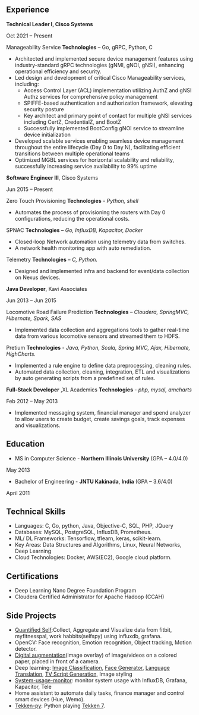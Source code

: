 ## Experience

**Technical Leader I, Cisco Systems**

Oct 2021 – Present

Manageability Service **Technologies** – Go, gRPC, Python, C

- Architected and implemented secure device management features using industry-standard gRPC technologies (gNMI, gNOI, gNSI), enhancing operational efficiency and security.
- Led design and development of critical Cisco Manageability services, including:
  - Access Control Layer (ACL) implementation utilizing AuthZ and gNSI Authz services for comprehensive policy management
  - SPIFFE-based authentication and authorization framework, elevating security posture
  - Key architect and primary point of contact for multiple gNSI services including CertZ, CredentialZ, and BootZ
  - Successfully implemented BootConfig gNOI service to streamline device initialization
- Developed scalable services enabling seamless device management throughout the entire lifecycle (Day 0 to Day N), facilitating efficient transitions between multiple operational teams
- Optimized MGBL services for horizontal scalability and reliability, successfully increasing service availability to 99% uptime

**Software Engineer III**, Cisco Systems

Jun 2015 – Present

Zero Touch Provisioning **Technologies** - _Python, shell_

- Automates the process of provisioning the routers with Day 0 configurations, reducing the operational costs.

SPNAC **Technologies** – _Go, InfluxDB, Kapacitor, Docker_

- Closed-loop Network automation using telemetry data from switches.
- A network health monitoring app with auto remediation.

Telemetry **Technologies** – _C, Python._

- Designed and implemented infra and backend for event/data collection on Nexus devices.

**Java Developer**, Kavi Associates

Jun 2013 – Jun 2015

Locomotive Road Failure Prediction **Technologies** – _Cloudera, SpringMVC, Hibernate, Spark, SAS_

- Implemented data collection and aggregations tools to gather real-time data from various locomotive sensors and streamed them to HDFS.

Pretium **Technologies** - _Java, Python, Scala, Spring MVC, Ajax, Hibernate, HighCharts._

- Implemented a rule engine to define data preprocessing, cleaning rules.
- Automated data collection, cleaning, integration, ETL and visualizations by auto generating scripts from a predefined set of rules.

**Full-Stack Developer** ,XL Academics **Technologies** - _php, mysql, amcharts_

Feb 2012 – May 2013

- Implemented messaging system, financial manager and spend analyzer to allow users to create budget, create savings goals, track expenses and visualizations.

## Education

- MS in Computer Science - **Northern Illinois University** (GPA – 4.0/4.0)

May 2013

- Bachelor of Engineering - **JNTU Kakinada**, **India** (GPA – 3.6/4.0)

April 2011

## Technical Skills

- Languages:                 C, Go, python, Java, Objective-C, SQL, PHP, JQuery
- Databases:                 MySQL, PostgreSQL, InfluxDB, Prometheus.
- ML/ DL Frameworks:        Tensorflow, tflearn, keras, scikit-learn.
- Key Areas:                 Data Structures and Algorithms, Linux, Neural Networks, Deep Learning
- Cloud Technologies:         Docker, AWS(EC2), Google cloud platform.

## Certifications

- Deep Learning Nano Degree Foundation Program
- Cloudera Certified Administrator for Apache Hadoop (CCAH)

## Side Projects

- [Quantified Self](https://github.com/naren-m/QuantifiedSelf):Collect, Aggregate and Visualize data from fitbit, myfitnesspal, work habbits(selfspy) using influxdb, grafana.
- OpenCV: Face recognition, Emotion recognition, Object tracking, Motion detector.
- [Digital augmentation](https://www.youtube.com/watch?v=1A80HsRYXVk)(image overlay) of image/videos on a colored paper, placed in front of a camera.
- Deep learning: [Image Classification](https://github.com/naren-m/ImageClassification), [Face Generator](https://github.com/naren-m/FaceGenerator), [Language Translation](https://github.com/naren-m/LanguageTranslation), [TV Script Generation](https://github.com/naren-m/TvScriptGeneration), Image styling
- [System-usage-monitor](https://github.com/naren-m/System-usage-monitor): monitor system usage with InfluxDB, Grafana, Kapacitor, Tele
- Home assistant to automate daily tasks, finance manager and control smart devices (Hue, Wemo).
- [Tekken-py](https://github.com/naren-m/tekken-py): Python playing [Tekken 7](https://www.youtube.com/watch?v=YAguiUPNKoc&amp;feature=youtu.be).
